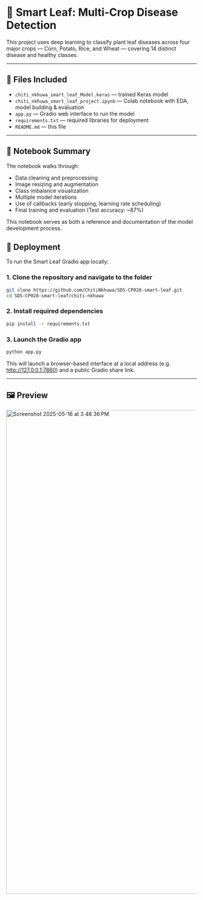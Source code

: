 # 🌿 Smart Leaf: Multi-Crop Disease Detection

This project uses deep learning to classify plant leaf diseases across four major crops — Corn, Potato, Rice, and Wheat — covering 14 distinct disease and healthy classes.

---

## 📁 Files Included

- `chiti_nkhuwa_smart_leaf_Model.keras` — trained Keras model  
- `chiti_nkhuwa_smart_leaf_project.ipynb` — Colab notebook with EDA, model building & evaluation  
- `app.py` — Gradio web interface to run the model  
- `requirements.txt` — required libraries for deployment  
- `README.md` — this file

---

## 📒 Notebook Summary

The notebook walks through:

- Data cleaning and preprocessing
- Image resizing and augmentation
- Class imbalance visualization
- Multiple model iterations
- Use of callbacks (early stopping, learning rate scheduling)
- Final training and evaluation (Test accuracy: ~87%)

This notebook serves as both a reference and documentation of the model development process.

## 🚀 Deployment

To run the Smart Leaf Gradio app locally:

### 1. Clone the repository and navigate to the folder

```bash
git clone https://github.com/ChitiNkhuwa/SDS-CP028-smart-leaf.git
cd SDS-CP028-smart-leaf/chiti-nkhuwa
```

### 2. Install required dependencies

```bash
pip install -r requirements.txt
```

### 3. Launch the Gradio app

```bash
python app.py
```

This will launch a browser-based interface at a local address (e.g. http://127.0.0.1:7860) and a public Gradio share link.

---

## 🖼️ Preview

<img width="1277" alt="Screenshot 2025-05-16 at 3 48 36 PM" src="https://github.com/user-attachments/assets/cd62eecd-5d0c-4b06-a15e-62fa66f91ba8" />

